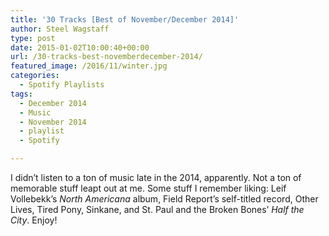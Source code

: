 ```yaml
---
title: '30 Tracks [Best of November/December 2014]'
author: Steel Wagstaff
type: post
date: 2015-01-02T10:00:40+00:00
url: /30-tracks-best-novemberdecember-2014/
featured_image: /2016/11/winter.jpg
categories:
  - Spotify Playlists
tags:
  - December 2014
  - Music
  - November 2014
  - playlist
  - Spotify

---
```

I didn&#8217;t listen to a ton of music late in the 2014, apparently. Not a ton of memorable stuff leapt out at me. Some stuff I remember liking: Leif Vollebekk&#8217;s _North Americana_ album, Field Report&#8217;s self-titled record, Other Lives, Tired Pony, Sinkane, and St. Paul and the Broken Bones&#8217; _Half the City_. Enjoy!